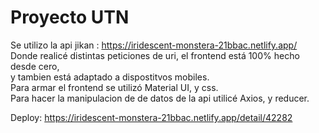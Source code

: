 # Proyecto UTN

Se utilizo la api jikan : https://iridescent-monstera-21bbac.netlify.app/
<br>
Donde realicé distintas peticiones de uri, el frontend está 100% hecho desde cero, <br>
y tambien está adaptado a dispostitvos mobiles. <br>
Para armar el frontend se utilizó Material UI, y css. <br>
Para hacer la manipulacion de de datos de la api utilicé Axios, y reducer. <br>

Deploy: https://iridescent-monstera-21bbac.netlify.app/detail/42282



